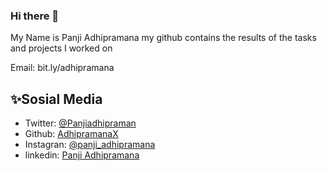 ### Hi there 👋

My Name is Panji Adhipramana
my github contains the results of the tasks and projects I worked on

Email: bit.ly/adhipramana


## ✨Sosial Media

- Twitter: [@Panjiadhipraman](https://twitter.com/Panjiadhipraman)
- Github: [AdhipramanaX](https://github.com/adhipramanax)
- Instagran: [@panji_adhipramana](https://github.com/adhipramanax)
- linkedin: [Panji Adhipramana](https://www.linkedin.com/in/panji-adhipramana)
